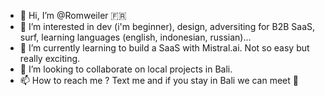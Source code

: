 - 👋 Hi, I’m @Romweiler 🇫🇷 
- 👀 I’m interested in dev (i'm beginner), design, adversiting for B2B SaaS, surf, learning languages (english, indonesian, russian)...
- 🌱 I’m currently learning to build a SaaS with Mistral.ai. Not so easy but really exciting.
- 💞️ I’m looking to collaborate on local projects in Bali.
- 📫 How to reach me ? Text me and if you stay in Bali we can meet 🤙

<!---
Romweiler/Romweiler is a ✨ special ✨ repository because its `README.md` (this file) appears on your GitHub profile.
You can click the Preview link to take a look at your changes.
--->

